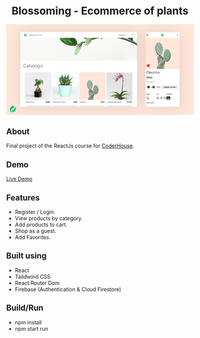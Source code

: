 <h1 align="center">Blossoming - Ecommerce of plants</h1>

<p align="center">
  <img src="/assets/blossoming.png" />
</p>

## About

Final project of the ReactJs course for [CoderHouse](https://www.coderhouse.es/).

## Demo

[Live Demo](https://react-ecommerce-80cbd.web.app/)

## Features

* Register / Login.
* View products by category.
* Add products to cart.
* Shop as a guest.
* Add Favorites.

## Built using

* React
* Taildwind CSS
* React Router Dom
* Firebase (Authentication & Cloud Firestore)

## Build/Run

* npm install
* npm start run

